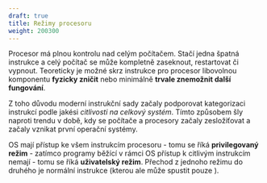 ```yaml
---
draft: true
title: Režimy procesoru
weight: 200300
---
```


Procesor má plnou kontrolu nad celým počítačem. Stačí jedna špatná instrukce a celý počítač se může kompletně zaseknout, restartovat či vypnout. Teoreticky je možné skrz instrukce pro procesor libovolnou komponentu **fyzicky zničit** nebo minimálně **trvale znemožnit další fungování**.

Z toho důvodu moderní instrukční sady začaly podporovat kategorizaci instrukcí podle jakési *citlivosti na celkový systém*. Tímto způsobem šly naproti trendu v době, kdy se počítače a procesory začaly zesložiťovat a začaly vznikat první operační systémy. 

OS mají přístup ke všem instrukcím procesoru - tomu se říká **privilegovaný režim** - zatímco programy běžící v rámci OS přístup k citlivým instrukcím nemají - tomu se říká **uživatelský režim**. Přechod z jednoho režimu do druhého je normální instrukce (kterou ale může spustit pouze ).